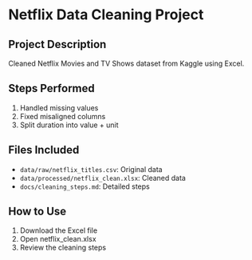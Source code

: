 # Netflix Data Cleaning Project

## Project Description
Cleaned Netflix Movies and TV Shows dataset from Kaggle using Excel.

## Steps Performed
1. Handled missing values
2. Fixed misaligned columns
3. Split duration into value + unit

## Files Included
- `data/raw/netflix_titles.csv`: Original data
- `data/processed/netflix_clean.xlsx`: Cleaned data
- `docs/cleaning_steps.md`: Detailed steps

## How to Use
1. Download the Excel file
2. Open netflix_clean.xlsx
3. Review the cleaning steps
